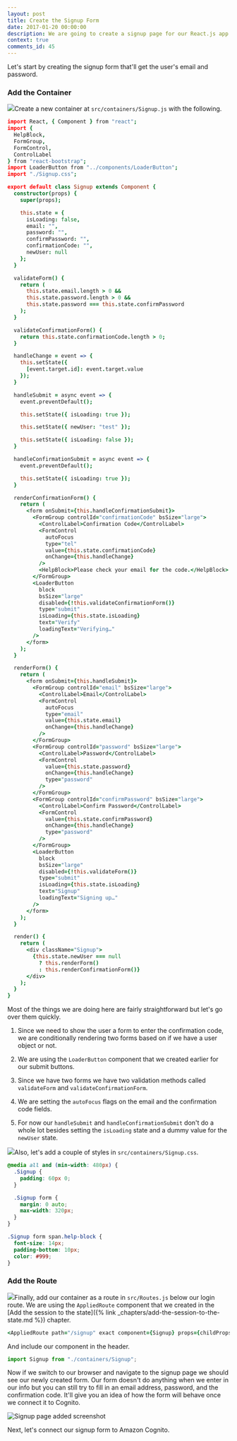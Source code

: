 ```yaml
---
layout: post
title: Create the Signup Form
date: 2017-01-20 00:00:00
description: We are going to create a signup page for our React.js app. To sign up users with Amazon Cognito, we need to create a form that allows users to enter a cofirmation code that is emailed to them.
context: true
comments_id: 45
---
```


Let's start by creating the signup form that'll get the user's email and password.

### Add the Container

<img class="code-marker" src="/assets/s.png" />Create a new container at `src/containers/Signup.js` with the following.

``` coffee
import React, { Component } from "react";
import {
  HelpBlock,
  FormGroup,
  FormControl,
  ControlLabel
} from "react-bootstrap";
import LoaderButton from "../components/LoaderButton";
import "./Signup.css";

export default class Signup extends Component {
  constructor(props) {
    super(props);

    this.state = {
      isLoading: false,
      email: "",
      password: "",
      confirmPassword: "",
      confirmationCode: "",
      newUser: null
    };
  }

  validateForm() {
    return (
      this.state.email.length > 0 &&
      this.state.password.length > 0 &&
      this.state.password === this.state.confirmPassword
    );
  }

  validateConfirmationForm() {
    return this.state.confirmationCode.length > 0;
  }

  handleChange = event => {
    this.setState({
      [event.target.id]: event.target.value
    });
  }

  handleSubmit = async event => {
    event.preventDefault();

    this.setState({ isLoading: true });

    this.setState({ newUser: "test" });

    this.setState({ isLoading: false });
  }

  handleConfirmationSubmit = async event => {
    event.preventDefault();

    this.setState({ isLoading: true });
  }

  renderConfirmationForm() {
    return (
      <form onSubmit={this.handleConfirmationSubmit}>
        <FormGroup controlId="confirmationCode" bsSize="large">
          <ControlLabel>Confirmation Code</ControlLabel>
          <FormControl
            autoFocus
            type="tel"
            value={this.state.confirmationCode}
            onChange={this.handleChange}
          />
          <HelpBlock>Please check your email for the code.</HelpBlock>
        </FormGroup>
        <LoaderButton
          block
          bsSize="large"
          disabled={!this.validateConfirmationForm()}
          type="submit"
          isLoading={this.state.isLoading}
          text="Verify"
          loadingText="Verifying…"
        />
      </form>
    );
  }

  renderForm() {
    return (
      <form onSubmit={this.handleSubmit}>
        <FormGroup controlId="email" bsSize="large">
          <ControlLabel>Email</ControlLabel>
          <FormControl
            autoFocus
            type="email"
            value={this.state.email}
            onChange={this.handleChange}
          />
        </FormGroup>
        <FormGroup controlId="password" bsSize="large">
          <ControlLabel>Password</ControlLabel>
          <FormControl
            value={this.state.password}
            onChange={this.handleChange}
            type="password"
          />
        </FormGroup>
        <FormGroup controlId="confirmPassword" bsSize="large">
          <ControlLabel>Confirm Password</ControlLabel>
          <FormControl
            value={this.state.confirmPassword}
            onChange={this.handleChange}
            type="password"
          />
        </FormGroup>
        <LoaderButton
          block
          bsSize="large"
          disabled={!this.validateForm()}
          type="submit"
          isLoading={this.state.isLoading}
          text="Signup"
          loadingText="Signing up…"
        />
      </form>
    );
  }

  render() {
    return (
      <div className="Signup">
        {this.state.newUser === null
          ? this.renderForm()
          : this.renderConfirmationForm()}
      </div>
    );
  }
}
```

Most of the things we are doing here are fairly straightforward but let's go over them quickly.

1. Since we need to show the user a form to enter the confirmation code, we are conditionally rendering two forms based on if we have a user object or not.

2. We are using the `LoaderButton` component that we created earlier for our submit buttons.

3. Since we have two forms we have two validation methods called `validateForm` and `validateConfirmationForm`.

4. We are setting the `autoFocus` flags on the email and the confirmation code fields.

5. For now our `handleSubmit` and `handleConfirmationSubmit` don't do a whole lot besides setting the `isLoading` state and a dummy value for the `newUser` state.

<img class="code-marker" src="/assets/s.png" />Also, let's add a couple of styles in `src/containers/Signup.css`.

``` css
@media all and (min-width: 480px) {
  .Signup {
    padding: 60px 0;
  }

  .Signup form {
    margin: 0 auto;
    max-width: 320px;
  }
}

.Signup form span.help-block {
  font-size: 14px;
  padding-bottom: 10px;
  color: #999;
}
```

### Add the Route

<img class="code-marker" src="/assets/s.png" />Finally, add our container as a route in `src/Routes.js` below our login route. We are using the `AppliedRoute` component that we created in the [Add the session to the state]({% link _chapters/add-the-session-to-the-state.md %}) chapter.

``` coffee
<AppliedRoute path="/signup" exact component={Signup} props={childProps} />
```

And include our component in the header.

``` javascript
import Signup from "./containers/Signup";
```

Now if we switch to our browser and navigate to the signup page we should see our newly created form. Our form doesn't do anything when we enter in our info but you can still try to fill in an email address, password, and the confirmation code. It'll give you an idea of how the form will behave once we connect it to Cognito.

![Signup page added screenshot](/assets/signup-page-added.png)

Next, let's connect our signup form to Amazon Cognito.
